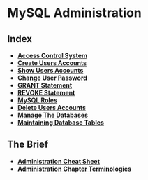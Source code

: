 # MySQL Administration

## Index
* **[Access Control System](./access-control-system.md)** <br>
* **[Create Users Accounts](./create-user-accounts.md)** <br>
* **[Show Users Accounts](./show-user-accounts.md)** <br>
* **[Change User Password](./change-user-password.md)** <br>
* **[GRANT Statement](./grant-statement.md)** <br>
* **[REVOKE Statement](./revoke-statement.md)** <br>
* **[MySQL Roles](./mysql-roles.md)** <br>
* **[Delete Users Accounts](./delete-users.md)** <br>
* **[Manage The Databases](./manage-databases.md)** <br>
* **[Maintaining Database Tables](./maintaining-database-tables.md)** <br>

## The Brief
* **[Administration Cheat Sheet](./administration-cheat-sheet.md)** <br>
* **[Administration Chapter Terminologies](./administration-terminology.md)** <br>
